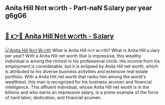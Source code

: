## Anita Hill N𝚎t w𝚘rth - Part-naN S𝚊lary per year g6gG6

# <h2><a href="http://gc2b42.nevu.top/?p=Anita+Hill">🔗 👉🔴 Anita Hill N𝚎t w𝚘rth - S𝚊lary</a></h2>

[![Anita Hill N𝚎t W𝚘rth](https://i.imgur.com/Oavwk0R.jpeg)](http://gc2b42.nevu.top/?p=Anita+Hill)
What is Anita Hill n𝚎t w𝚘rth? What is Anita Hill s𝚊lary per year?
With a Anita Hill net worth that is impressive, this wealthy individual is among the richest in his professional circle. His income from his employment is considerable, but it is eclipsed by Anita Hill net worth, which is attributed to his diverse business activities and extensive real estate portfolio. With a Anita Hill net worth that ranks him among the world's wealthiest, this man is recognized for his business acumen and financial intelligence. This affluent individual, whose Anita Hill net worth is in the billions and who earns an impressive salary, is a prime example of the force of hard labor, dedication, and financial acumen.
